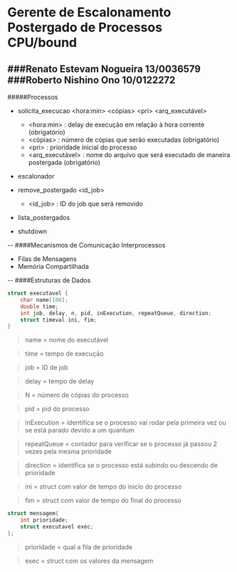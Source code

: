 # Gerente de Escalonamento Postergado de Processos CPU/bound
###Renato Estevam Nogueira 13/0036579
###Roberto Nishino Ono 10/0122272
--
#####Processos
* solicita\_execucao \<hora:min> \<cópias> \<pri> \<arq_executável> 
	* \<hora:min> : delay de execução em relação à hora corrente (obrigatório)
	* \<cópias> : número de cópias que serão executadas (obrigatório)
	* \<pri> : prioridade inicial do processo
	* \<arq_executável> : nome do arquivo que será executado de maneira postergada (obrigatório)

* escalonador
* remove\_postergado \<id\_job>
	* \<id\_job> : ID do job que será removido
* lista_postergados
* shutdown

--
####Mecanismos de Comunicação Interprocessos
* Filas de Mensagens
* Memória Compartilhada

--
####Estruturas de Dados
```c
struct executavel {
    char name[100];
    double time;
    int job, delay, n, pid, inExecution, repeatQueue, direction;
    struct timeval ini, fim;
}
```
> name = nome do executável

> time = tempo de execução

> job = ID de job

> delay = tempo de delay

> N = número de cópias do processo

> pid = pid do processo

> inExecution = identifica se o processo vai rodar pela primeira vez ou se está parado devido a um quantum

> repeatQueue = contador para verificar se o processo já passou 2 vezes pela mesma prioridade

> direction = identifica se o processo está subindo ou descendo de prioridade

> ini = struct com valor de tempo do inicio do processo

> fim = struct com valor de tempo do final do processo 

```c
struct mensagem{
    int prioridade;
    struct executavel exec;
};
```

> prioridade = qual a fila de prioridade

> exec = struct com os valores da mensagem